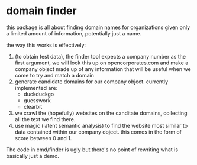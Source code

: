 # domain finder
this package is all about finding domain names for organizations given only a limited amount of information, potentially 
just a name.

the way this works is effectively:
1. (to obtain test data), the finder tool expects a company number as the first argument, we will look this up on opencorporates.com 
   and make a company object made up of any information that will be useful when we come to try and match a domain
2. generate candidate domains for our company object. currently implemented are:
    * duckduckgo
    * guesswork
    * clearbit
3. we crawl the (hopefully) websites on the canditate domains, collecting all the text we find there.
4. use magic (latent semantic analysis) to find the website most similar to data contained within our company object.  this 
   comes in the form of score between 0 and 1.
   
The code in cmd/finder is ugly but there's no point of rewriting what is basically just a demo.